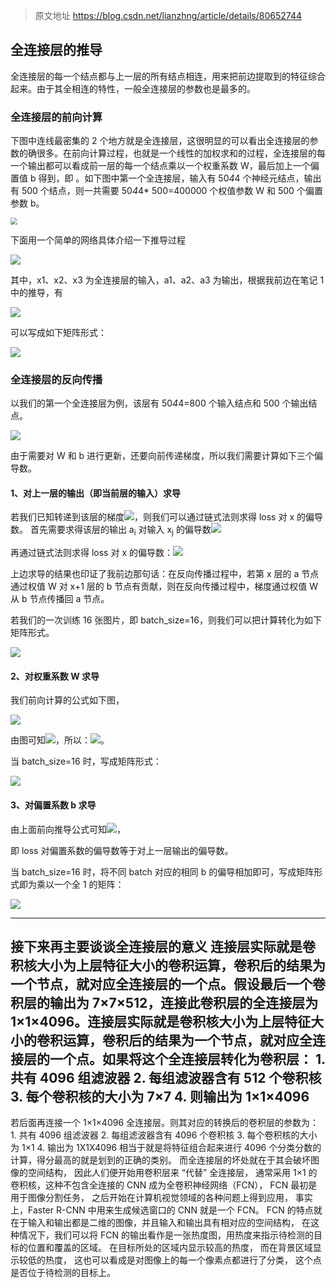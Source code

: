 > 原文地址 https://blog.csdn.net/lianzhng/article/details/80652744

## 全连接层的推导

全连接层的每一个结点都与上一层的所有结点相连，用来把前边提取到的特征综合起来。由于其全相连的特性，一般全连接层的参数也是最多的。

### 全连接层的前向计算

下图中连线最密集的 2 个地方就是全连接层，这很明显的可以看出全连接层的参数的确很多。在前向计算过程，也就是一个线性的加权求和的过程，全连接层的每一个输出都可以看成前一层的每一个结点乘以一个权重系数 W，最后加上一个偏置值 b 得到，即 。如下图中第一个全连接层，输入有 50*4*4 个神经元结点，输出有 500 个结点，则一共需要 50*4*4*
500=400000 个权值参数 W 和 500 个偏置参数 b。

<img src="https://img-blog.csdn.net/20160821142608048" style="zoom:67%;" />

下面用一个简单的网络具体介绍一下推导过程

![](https://img-blog.csdn.net/20160821142639705)

其中，x1、x2、x3 为全连接层的输入，a1、a2、a3 为输出，根据我前边在笔记 1 中的推导，有

![](https://img-blog.csdn.net/20160821142804582)

可以写成如下矩阵形式：

![](https://img-blog.csdn.net/20160821142838207)

### 全连接层的反向传播

以我们的第一个全连接层为例，该层有 50*4*4=800 个输入结点和 500 个输出结点。

![](https://img-blog.csdn.net/20160821143055227)

由于需要对 W 和 b 进行更新，还要向前传递梯度，所以我们需要计算如下三个偏导数。

#### 1、对上一层的输出（即当前层的输入）求导

若我们已知转递到该层的梯度![](https://img-blog.csdn.net/20160821143205990)，则我们可以通过链式法则求得 loss 对 x 的偏导数。 首先需要求得该层的输出 a<sub>i</sub> 对输入 x<sub>j</sub>
的偏导数![](https://img-blog.csdn.net/20160821143239776)

再通过链式法则求得 loss 对 x 的偏导数：![](https://img-blog.csdn.net/20160821143330662)

上边求导的结果也印证了我前边那句话：在反向传播过程中，若第 x 层的 a 节点通过权值 W 对 x+1 层的 b 节点有贡献，则在反向传播过程中，梯度通过权值 W 从 b 节点传播回 a 节点。

若我们的一次训练 16 张图片，即 batch_size=16，则我们可以把计算转化为如下矩阵形式。

![](https://img-blog.csdn.net/20160821143445694)

#### <a target="_blank"></a>2、对权重系数 W 求导

我们前向计算的公式如下图，

![](https://img-blog.csdn.net/20160821143518310)

由图可知![](https://img-blog.csdn.net/20160821143532092)，所以：![](https://img-blog.csdn.net/20160821143600382)。

当 batch_size=16 时，写成矩阵形式：

![](https://img-blog.csdn.net/20160821143703110)

#### <a target="_blank"></a>3、对偏置系数 b 求导

由上面前向推导公式可知![](https://img-blog.csdn.net/20160821143731813)，

即 loss 对偏置系数的偏导数等于对上一层输出的偏导数。

当 batch_size=16 时，将不同 batch 对应的相同 b 的偏导相加即可，写成矩阵形式即为乘以一个全 1 的矩阵：

![](https://img-blog.csdn.net/20160821143819039)

-----------------------------------------------------------------------------------------------------------------------------------

接下来再主要谈谈全连接层的意义 连接层实际就是卷积核大小为上层特征大小的卷积运算，卷积后的结果为一个节点，就对应全连接层的一个点。假设最后一个卷积层的输出为 7×7×512，连接此卷积层的全连接层为 1×1×4096。连接层实际就是卷积核大小为上层特征大小的卷积运算，卷积后的结果为一个节点，就对应全连接层的一个点。如果将这个全连接层转化为卷积层： 1\.
共有 4096 组滤波器 2\. 每组滤波器含有 512 个卷积核 3\. 每个卷积核的大小为 7×7 4\. 则输出为 1×1×4096
------------------------------------------
若后面再连接一个 1×1×4096 全连接层。则其对应的转换后的卷积层的参数为： 1\. 共有 4096 组滤波器 2\. 每组滤波器含有 4096 个卷积核 3\. 每个卷积核的大小为 1×1 4\. 输出为 1X1X4096 相当于就是将特征组合起来进行 4096 个分类分数的计算，得分最高的就是划到的正确的类别。
而全连接层的坏处就在于其会破坏图像的空间结构， 因此人们便开始用卷积层来 “代替” 全连接层， 通常采用 1×1 的卷积核，这种不包含全连接的 CNN 成为全卷积神经网络（FCN）， FCN 最初是用于图像分割任务， 之后开始在计算机视觉领域的各种问题上得到应用， 事实上，Faster R-CNN 中用来生成候选窗口的 CNN 就是一个 FCN。 FCN
的特点就在于输入和输出都是二维的图像，并且输入和输出具有相对应的空间结构， 在这种情况下，我们可以将 FCN 的输出看作是一张热度图，用热度来指示待检测的目标的位置和覆盖的区域。 在目标所处的区域内显示较高的热度， 而在背景区域显示较低的热度， 这也可以看成是对图像上的每一个像素点都进行了分类， 这个点是否位于待检测的目标上。